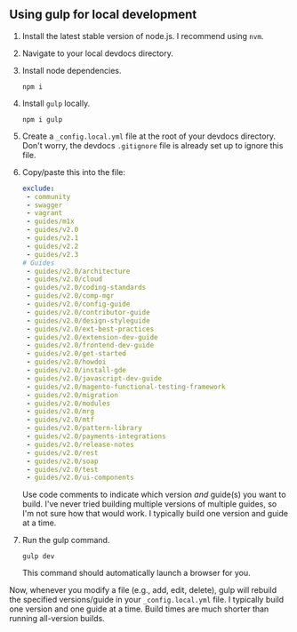 ## Using gulp for local development
1.  Install the latest stable version of node.js. I recommend using `nvm`.

1.  Navigate to your local devdocs directory.

1.  Install node dependencies.

    `npm i`

1.  Install `gulp` locally.

    `npm i gulp`

1.  Create a `_config.local.yml` file at the root of your devdocs directory. Don't worry, the devdocs `.gitignore` file is already set up to ignore this file.

1.  Copy/paste this into the file:

    ```yaml
    exclude:
     - community
     - swagger
     - vagrant
     - guides/m1x
     - guides/v2.0
     - guides/v2.1
     - guides/v2.2
     - guides/v2.3
    # Guides
     - guides/v2.0/architecture
     - guides/v2.0/cloud
     - guides/v2.0/coding-standards
     - guides/v2.0/comp-mgr
     - guides/v2.0/config-guide
     - guides/v2.0/contributor-guide
     - guides/v2.0/design-styleguide
     - guides/v2.0/ext-best-practices
     - guides/v2.0/extension-dev-guide
     - guides/v2.0/frontend-dev-guide
     - guides/v2.0/get-started
     - guides/v2.0/howdoi
     - guides/v2.0/install-gde
     - guides/v2.0/javascript-dev-guide
     - guides/v2.0/magento-functional-testing-framework
     - guides/v2.0/migration
     - guides/v2.0/modules
     - guides/v2.0/mrg
     - guides/v2.0/mtf
     - guides/v2.0/pattern-library
     - guides/v2.0/payments-integrations
     - guides/v2.0/release-notes
     - guides/v2.0/rest
     - guides/v2.0/soap
     - guides/v2.0/test
     - guides/v2.0/ui-components
     ```

    Use code comments to indicate which version _and_ guide(s) you want to build. I've never tried building multiple versions of multiple guides, so I'm not sure how that would work. I typically build one version and guide at a time.

1.  Run the gulp command.

    `gulp dev`

    This command should automatically launch a browser for you.

Now, whenever you modify a file (e.g., add, edit, delete), gulp will rebuild the specified versions/guide in your `_config.local.yml` file. I typically build one version and one guide at a time. Build times are much shorter than running all-version builds.
